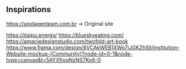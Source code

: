 ## Inspirations
https://sindagenteam.com.br -> Original site

https://itaipu.energy/
https://blueskyeating.com/
https://amaciedesignstudio.com/twofold-art-book
https://www.figma.com/design/8VCAkWEB1XWo7iJGKZhSlI/Institution-Website-mockup-(Community)?node-id=0-1&node-type=canvas&t=5AYXfjoqNzNS7Ko6-0